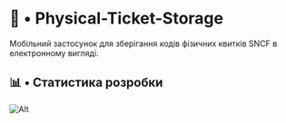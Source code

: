 # 🎫 • Physical-Ticket-Storage
Мобільний застосунок для зберігання кодів фізичних квитків SNCF в електронному вигляді.
## 📊 • Статистика розробки
![Alt](https://repobeats.axiom.co/api/embed/3ac60672ecfc493b221b24854ebcb6cb0ef1322b.svg "Repobeats analytics image")
